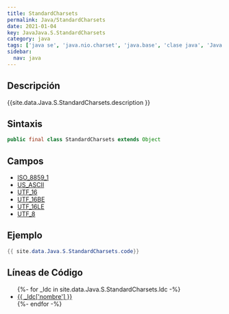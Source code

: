 ```yaml
---
title: StandardCharsets
permalink: Java/StandardCharsets
date: 2021-01-04
key: JavaJava.S.StandardCharsets
category: java
tags: ['java se', 'java.nio.charset', 'java.base', 'clase java', 'Java 1.7']
sidebar: 
  nav: java
---
```


## Descripción
{{site.data.Java.S.StandardCharsets.description }}

## Sintaxis
~~~java
public final class StandardCharsets extends Object
~~~

## Campos
* [ISO_8859_1](/Java/StandardCharsets/ISO_8859_1)
* [US_ASCII](/Java/StandardCharsets/US_ASCII)
* [UTF_16](/Java/StandardCharsets/UTF_16)
* [UTF_16BE](/Java/StandardCharsets/UTF_16BE)
* [UTF_16LE](/Java/StandardCharsets/UTF_16LE)
* [UTF_8](/Java/StandardCharsets/UTF_8)

## Ejemplo
~~~java
{{ site.data.Java.S.StandardCharsets.code}}
~~~

## Líneas de Código
<ul>
{%- for _ldc in site.data.Java.S.StandardCharsets.ldc -%}
   <li>
       <a href="{{_ldc['url'] }}">{{ _ldc['nombre'] }}</a>
   </li>
{%- endfor -%}
</ul>
